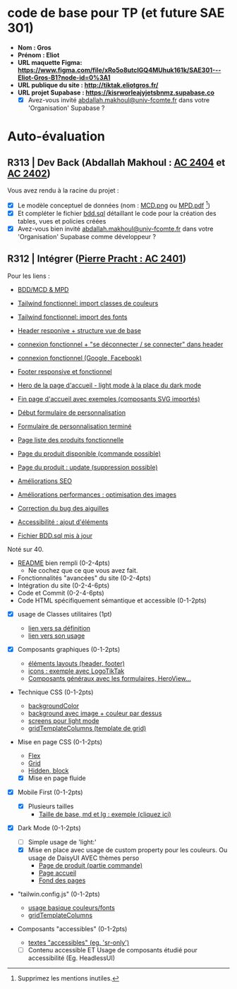 # code de base pour TP (et future SAE 301)

- **Nom : Gros**
- **Prénom : Eliot**
- **URL maquette Figma: https://www.figma.com/file/xRo5o8utclGQ4MUhuk161k/SAE301---Eliot-Gros-B1?node-id=0%3A1**
- **URL publique du site : http://tiktak.eliotgros.fr/**
- **URL projet Supabase : https://kisrworleajyjetsbnmz.supabase.co**
  - [x] Avez-vous invité abdallah.makhoul@univ-fcomte.fr dans votre 'Organisation' Supabase ?

# Auto-évaluation

## R313 | Dev Back (Abdallah Makhoul : [AC 2404](https://moodle.univ-fcomte.fr/mod/assign/view.php?id=612670) et [AC 2402](https://moodle.univ-fcomte.fr/mod/assign/view.php?id=612669))

Vous avez rendu à la racine du projet :

- [x] Le modèle conceptuel de données (nom : [MCD.png](/MCD.png) ou [MPD.pdf](/MPD.png) [^1])
- [x] Et compléter le fichier [bdd.sql](/bdd.sql) détaillant le code pour la création des tables, vues et policies créées
- [x] Avez-vous bien invité abdallah.makhoul@univ-fcomte.fr dans votre 'Organisation' Supabase comme développeur ?

## R312 | Intégrer ([Pierre Pracht : AC 2401](https://moodle.univ-fcomte.fr/mod/assign/view.php?id=612668))

Pour les liens :

- [BDD/MCD & MPD](https://github.com/MMI-SAE-301/sae-301-2022-gros-eliot/commit/74d3584cabdff6c43428ffa392c983bb40a0188e)

- [Tailwind fonctionnel: import classes de couleurs](https://github.com/MMI-SAE-301/sae-301-2022-gros-eliot/commit/06b29498bbc10f7f4120be87cf7c9e42ccb9de49)

- [Tailwind fonctionnel: import des fonts](https://github.com/MMI-SAE-301/sae-301-2022-gros-eliot/commit/787696fbe0a5adf028831213cca267e45d637f67)

- [Header responive + structure vue de base](https://github.com/MMI-SAE-301/sae-301-2022-gros-eliot/commit/7e7ef8621449182b1bd8092f0a6a29e38a69a1b0)

- [connexion fonctionnel + "se déconnecter / se connecter" dans header](https://github.com/MMI-SAE-301/sae-301-2022-gros-eliot/commit/d12680c506189098a4e3c80d476e989bccde3539)

- [connexion fonctionnel (Google, Facebook)](https://github.com/MMI-SAE-301/sae-301-2022-gros-eliot/commit/3401c31e47153d5a806c1e2dbc6074250ee99186)

- [Footer responsive et fonctionnel](https://github.com/MMI-SAE-301/sae-301-2022-gros-eliot/commit/159d2c6fbe250d0f9e0c1204ccc86f1a7b8fe61e)

- [Hero de la page d'accueil - light mode à la place du dark mode](https://github.com/MMI-SAE-301/sae-301-2022-gros-eliot/commit/f4780f62b3cf10f6972e17c9989e8de4cfbc3d04)

- [Fin page d'accueil avec exemples (composants SVG importés)](https://github.com/MMI-SAE-301/sae-301-2022-gros-eliot/commit/32ae61ddefb8b0564e085d300f072d6fc7692fcc)

- [Début formulaire de personnalisation](https://github.com/MMI-SAE-301/sae-301-2022-gros-eliot/commit/f111777339683339652a044a54740617e2ce5711)

- [Formulaire de personnalisation terminé](https://github.com/MMI-SAE-301/sae-301-2022-gros-eliot/commit/dfc5b87e2f6de911bd0889ab88fb006b0be16115)

- [Page liste des produits fonctionnelle](https://github.com/MMI-SAE-301/sae-301-2022-gros-eliot/commit/0589932d5d2e34de43b1f0fc38011df4b92c0da6)

- [Page du produit disponible (commande possible)](https://github.com/MMI-SAE-301/sae-301-2022-gros-eliot/commit/71fa925a9cc8b5051a46dce8e60064eeaa097f0d)

- [Page du produit : update (suppression possible)](https://github.com/MMI-SAE-301/sae-301-2022-gros-eliot/commit/587787f68d127ecc2dc839f54cf63ae82f353dbc)

- [Améliorations SEO](https://github.com/MMI-SAE-301/sae-301-2022-gros-eliot/commit/a6f9ac4905fa265c7ea58b08b55208f9e60cf6b0)

- [Améliorations performances : optimisation des images](https://github.com/MMI-SAE-301/sae-301-2022-gros-eliot/commit/f04763aa6d0d47f8b72d5037768e5fc21812fc48)

- [Correction du bug des aiguilles](https://github.com/MMI-SAE-301/sae-301-2022-gros-eliot/commit/ea5585a50ef0e087cca1092a145da7f14053df59)

- [Accessibilité : ajout d'éléments](https://github.com/MMI-SAE-301/sae-301-2022-gros-eliot/commit/9bdbab2fe0a58130dc251613e18a87859c62b4a2)

- [Fichier BDD.sql mis à jour](https://github.com/MMI-SAE-301/sae-301-2022-gros-eliot/commit/145ee41d1607bae3e5999f2939893355933c4c91)

Noté sur 40.

- [README](/README.md) bien rempli (0-2-4pts)
  - Ne cochez que ce que vous avez fait.
- Fonctionnalités "avancées" du site (0-2-4pts)
- Intégration du site (0-2-4-6pts)
- Code et Commit (0-2-4-6pts)
- Code HTML spécifiquement sémantique et accessible (0-1-2pts)

- [x] usage de Classes utilitaires (1pt)
  - [lien vers sa définition](/src/index.css)
  - [lien vers son usage](/src/pages/Connexion.vue#L4)
- [x] Composants graphiques (0-1-2pts)

  - [éléments layouts (header, footer)](/src/components/layout/)
  - [icons : exemple avec LogoTikTak](/src/components/icons/LogoTikTak.vue)
  - [Composants généraux avec les formulaires, HeroView...](/src/components/general/)

- Technique CSS (0-1-2pts)

  - [backgroundColor](/src/components/general/FormKitColors.vue#L23)
  - [background avec image + couleur par dessus](/src/components/general/FormKitTexture.vue#L24)
  - [screens pour light mode](/tailwind.config.js#L20)
  - [gridTemplateColumns (template de grid)](/tailwind.config.js#L23)

- Mise en page CSS (0-1-2pts)

  - [Flex](/src/pages/index.vue#L138)
  - [Grid](/src/components/general/CommandeMontre.vue#L99)
  - [Hidden, block](/src/components/layout/HeaderView.vue)

  - [x] Mise en page fluide

- [x] Mobile First (0-1-2pts)

  - [x] Plusieurs tailles
    - [Taille de base, md et lg : exemple (cliquez ici)](src/index.css#L11)

- [x] Dark Mode (0-1-2pts)

  - [ ] Simple usage de 'light:'
  - [x] Mise en place avec usage de custom property pour les couleurs. Ou usage de DaisyUI AVEC thèmes perso
    - [Page de produit (partie commande)](/src/components/general/CommandeMontre.vue#L79)
    - [Page accueil](/src/pages/index.vue)
    - [Fond des pages](/index.html#L18)

- "tailwin.config.js" (0-1-2pts)

  - [usage basique couleurs/fonts](/tailwind.config.js#L8)
  - [gridTemplateColumns](/tailwind.config.js#L23)

- Composants "accessibles" (0-1-2pts)
  - [textes "accessibles" (eg. 'sr-only')](/src/App.vue#L30)
  - [ ] Contenu accessible ET Usage de composants étudié pour accessibilité (Eg. HeadlessUI)

[^1]: Supprimez les mentions inutiles.
